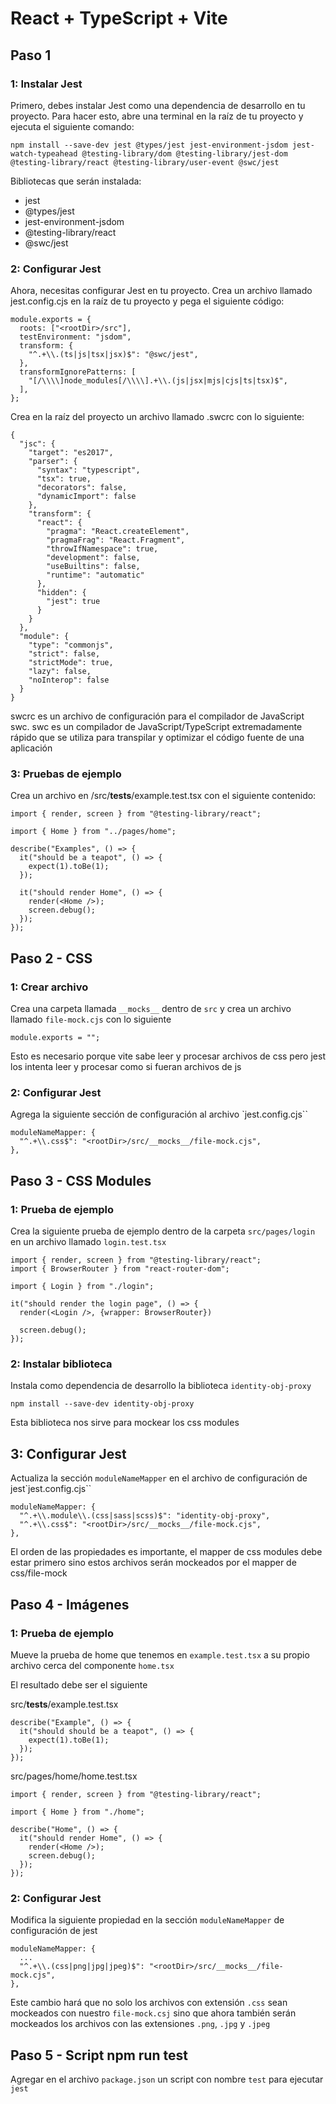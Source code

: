 # React + TypeScript + Vite

## Paso 1

### 1: Instalar Jest

Primero, debes instalar Jest como una dependencia de desarrollo en tu proyecto.
Para hacer esto, abre una terminal en la raíz de tu proyecto y ejecuta el siguiente comando:

```
npm install --save-dev jest @types/jest jest-environment-jsdom jest-watch-typeahead @testing-library/dom @testing-library/jest-dom @testing-library/react @testing-library/user-event @swc/jest
```

Bibliotecas que serán instalada:

- jest
- @types/jest
- jest-environment-jsdom
- @testing-library/react
- @swc/jest

### 2: Configurar Jest

Ahora, necesitas configurar Jest en tu proyecto.
Crea un archivo llamado jest.config.cjs en la raíz de tu proyecto y pega el siguiente código:

```
module.exports = {
  roots: ["<rootDir>/src"],
  testEnvironment: "jsdom",
  transform: {
    "^.+\\.(ts|js|tsx|jsx)$": "@swc/jest",
  },
  transformIgnorePatterns: [
    "[/\\\\]node_modules[/\\\\].+\\.(js|jsx|mjs|cjs|ts|tsx)$",
  ],
};
```
Crea en la raíz del proyecto un archivo llamado .swcrc con lo siguiente:

```
{
  "jsc": {
    "target": "es2017",
    "parser": {
      "syntax": "typescript",
      "tsx": true,
      "decorators": false,
      "dynamicImport": false
    },
    "transform": {
      "react": {
        "pragma": "React.createElement",
        "pragmaFrag": "React.Fragment",
        "throwIfNamespace": true,
        "development": false,
        "useBuiltins": false,
        "runtime": "automatic"
      },
      "hidden": {
        "jest": true
      }
    }
  },
  "module": {
    "type": "commonjs",
    "strict": false,
    "strictMode": true,
    "lazy": false,
    "noInterop": false
  }
}
```

swcrc es un archivo de configuración para el compilador de JavaScript swc.
swc es un compilador de JavaScript/TypeScript extremadamente rápido que se utiliza para transpilar y optimizar el código fuente de una aplicación

### 3: Pruebas de ejemplo

Crea un archivo en /src/__tests__/example.test.tsx con el siguiente contenido:

```
import { render, screen } from "@testing-library/react";

import { Home } from "../pages/home";

describe("Examples", () => {
  it("should be a teapot", () => {
    expect(1).toBe(1);
  });

  it("should render Home", () => {
    render(<Home />);
    screen.debug();
  });
});

```

## Paso 2 - CSS

### 1: Crear archivo

Crea una carpeta llamada `__mocks__` dentro de `src` y crea un archivo llamado `file-mock.cjs` con lo siguiente

```
module.exports = "";
```

Esto es necesario porque vite sabe leer y procesar archivos de css pero jest los intenta leer y procesar como si fueran archivos de js


### 2: Configurar Jest

Agrega la siguiente sección de configuración al archivo `jest.config.cjs``
```
moduleNameMapper: {
  "^.+\\.css$": "<rootDir>/src/__mocks__/file-mock.cjs",
},
```

## Paso 3 - CSS Modules

### 1: Prueba de ejemplo

Crea la siguiente prueba de ejemplo dentro de la carpeta `src/pages/login` en un archivo llamado `login.test.tsx`

```
import { render, screen } from "@testing-library/react";
import { BrowserRouter } from "react-router-dom";

import { Login } from "./login";

it("should render the login page", () => {
  render(<Login />, {wrapper: BrowserRouter})

  screen.debug();
});
```

### 2: Instalar biblioteca

Instala como dependencia de desarrollo la biblioteca `identity-obj-proxy`

```
npm install --save-dev identity-obj-proxy
```

Esta biblioteca nos sirve para mockear los css modules


## 3: Configurar Jest

Actualiza la sección `moduleNameMapper` en el archivo de configuración de jest`jest.config.cjs``
```
moduleNameMapper: {
  "^.+\\.module\\.(css|sass|scss)$": "identity-obj-proxy",
  "^.+\\.css$": "<rootDir>/src/__mocks__/file-mock.cjs",
},
```

El orden de las propiedades es importante, el mapper de css modules debe estar primero sino estos archivos serán mockeados por el mapper de css/file-mock

## Paso 4 - Imágenes

### 1: Prueba de ejemplo

Mueve la prueba de home que tenemos en `example.test.tsx` a su propio archivo cerca del componente `home.tsx`

El resultado debe ser el siguiente

src/__tests__/example.test.tsx
```
describe("Example", () => {
  it("should should be a teapot", () => {
    expect(1).toBe(1);
  });
});
```

src/pages/home/home.test.tsx
```
import { render, screen } from "@testing-library/react";

import { Home } from "./home";

describe("Home", () => {
  it("should render Home", () => {
    render(<Home />);
    screen.debug();
  });
});
```
### 2: Configurar Jest

Modifica la siguiente propiedad en la sección `moduleNameMapper` de configuración de jest
```
moduleNameMapper: {
  ...
  "^.+\\.(css|png|jpg|jpeg)$": "<rootDir>/src/__mocks__/file-mock.cjs",
},
```

Este cambio hará que no solo los archivos con extensión `.css` sean mockeados con nuestro `file-mock.csj` sino que ahora también serán mockeados los archivos con las extensiones `.png`, `.jpg` y `.jpeg`

## Paso 5 - Script npm run test

Agregar en el archivo `package.json` un script con nombre `test` para ejecutar `jest`
